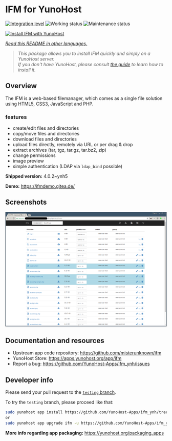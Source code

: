 <!--
N.B.: This README was automatically generated by <https://github.com/YunoHost/apps/tree/master/tools/readme_generator>
It shall NOT be edited by hand.
-->

# IFM for YunoHost

[![Integration level](https://dash.yunohost.org/integration/ifm.svg)](https://ci-apps.yunohost.org/ci/apps/ifm/) ![Working status](https://ci-apps.yunohost.org/ci/badges/ifm.status.svg) ![Maintenance status](https://ci-apps.yunohost.org/ci/badges/ifm.maintain.svg)

[![Install IFM with YunoHost](https://install-app.yunohost.org/install-with-yunohost.svg)](https://install-app.yunohost.org/?app=ifm)

*[Read this README in other languages.](./ALL_README.md)*

> *This package allows you to install IFM quickly and simply on a YunoHost server.*  
> *If you don't have YunoHost, please consult [the guide](https://yunohost.org/install) to learn how to install it.*

## Overview

The IFM is a web-based filemanager, which comes as a single file solution using HTML5, CSS3, JavaScript and PHP. 

### features

- create/edit files and directories
- copy/move files and directories
- download files and directories
- upload files directly, remotely via URL or per drag & drop
- extract archives (tar, tgz, tar.gz, tar.bz2, zip)
- change permissions
- image preview
- simple authentication (LDAP via `ldap_bind` possible)


**Shipped version:** 4.0.2~ynh5

**Demo:** <https://ifmdemo.gitea.de/>

## Screenshots

![Screenshot of IFM](./doc/screenshots/ifm_screenshot.png)

## Documentation and resources

- Upstream app code repository: <https://github.com/misterunknown/ifm>
- YunoHost Store: <https://apps.yunohost.org/app/ifm>
- Report a bug: <https://github.com/YunoHost-Apps/ifm_ynh/issues>

## Developer info

Please send your pull request to the [`testing` branch](https://github.com/YunoHost-Apps/ifm_ynh/tree/testing).

To try the `testing` branch, please proceed like that:

```bash
sudo yunohost app install https://github.com/YunoHost-Apps/ifm_ynh/tree/testing --debug
or
sudo yunohost app upgrade ifm -u https://github.com/YunoHost-Apps/ifm_ynh/tree/testing --debug
```

**More info regarding app packaging:** <https://yunohost.org/packaging_apps>
